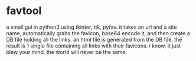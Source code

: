 # favtool
a small gui in python3 using tkinter, ttk, pyfav.
it takes an url and a site name, automatically grabs the favicon, base64 encode it,
and then create a DB file holding all the links.
an html file is generated from the DB file.
the result is 1 single file containing all links with their favicons.
i know, it just blew your mind, the world will never be the same.
